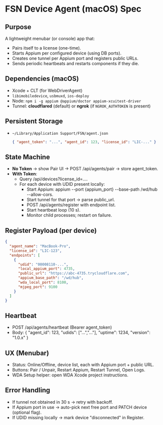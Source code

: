 # FSN Device Agent (macOS) Spec

## Purpose
A lightweight menubar (or console) app that:
- Pairs itself to a license (one-time).
- Starts Appium per configured device (using DB ports).
- Creates one tunnel per Appium port and registers public URLs.
- Sends periodic heartbeats and restarts components if they die.

## Dependencies (macOS)
- Xcode + CLT (for WebDriverAgent)
- `libimobiledevice`, `usbmuxd`, `ios-deploy`
- Node: `npm i -g appium @appium/doctor appium-xcuitest-driver`
- Tunnel: **cloudflared** (default) or **ngrok** (if `NGROK_AUTHTOKEN` is present)

## Persistent Storage
- `~/Library/Application Support/FSN/agent.json`  
  ```json
  { "agent_token": "...", "agent_id": 123, "license_id": "LIC-..." }
  ```

## State Machine
- **No Token** → show Pair UI → POST /api/agents/pair → store agent_token.
- **With Token**:
  - Query /api/devices?license_id=....
  - For each device with UDID present locally:
    - Start Appium: appium --port {appium_port} --base-path /wd/hub --allow-cors.
    - Start tunnel for that port → parse public_url.
    - POST /api/agents/register with endpoint list.
    - Start heartbeat loop (10 s).
    - Monitor child processes; restart on failure.

## Register Payload (per device)
```json
{
  "agent_name": "MacBook-Pro",
  "license_id": "LIC-123",
  "endpoints": [
    {
      "udid": "00008110-...",
      "local_appium_port": 4735,
      "public_url": "https://abc-4735.trycloudflare.com",
      "appium_base_path": "/wd/hub",
      "wda_local_port": 8100,
      "mjpeg_port": 9100
    }
  ]
}
```

## Heartbeat
- POST /api/agents/heartbeat (Bearer agent_token)
- Body: { "agent_id": 123, "udids": ["…","…"], "uptime": 1234, "version": "1.0.x" }

## UX (Menubar)
- Status: Online/Offline, device list, each with Appium port + public URL.
- Buttons: Pair / Unpair, Restart Appium, Restart Tunnel, Open Logs.
- WDA Setup helper: open WDA Xcode project instructions.

## Error Handling
- If tunnel not obtained in 30 s → retry with backoff.
- If Appium port in use → auto-pick next free port and PATCH device (optional flag).
- If UDID missing locally → mark device "disconnected" in Register.
